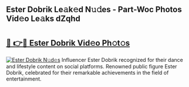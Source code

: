 ## Ester Dobrik Le𝚊k𝚎d N𝚞𝚍es - Part-Woc Photos Vid𝚎o Le𝚊ks dZqhd

# <h2><a href="http://fbfergc.evod.top/?m=Ester+Dobrik">🔗 👉🔴 Ester Dobrik Vid𝚎o Ph𝚘t𝚘s</a></h2>

[![Ester Dobrik N𝚞d𝚎s](https://i.imgur.com/8V9OHl7.gif)](http://fbfergc.evod.top/?m=Ester+Dobrik)
Influencer Ester Dobrik recognized for their dance and lifestyle content on social platforms. Renowned public figure Ester Dobrik, celebrated for their remarkable achievements in the field of entertainment. 
